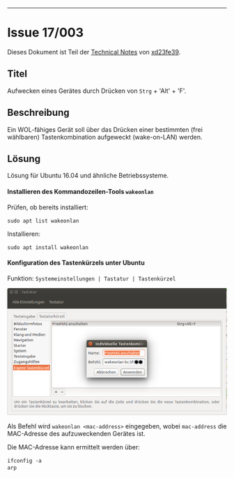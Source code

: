 [IMG001]: res/md.png
[IMG002]: res/Bildschirmfoto-WakeOnLan-2017.png
[LNK001]: ../../README.md
[LNK002]: xd23fe39@yahoo.de

* * *

# Issue 17/003

Dieses Dokument ist Teil der [Technical Notes][LNK001] von [xd23fe39][LNK002].

## Titel

Aufwecken eines Gerätes durch Drücken von `Strg` + 'Alt' + 'F'.

## Beschreibung

Ein WOL-fähiges Gerät soll über das Drücken einer bestimmten (frei wählbaren)
Tastenkombination aufgeweckt (wake-on-LAN) werden.

## Lösung

Lösung für Ubuntu 16.04 und ähnliche Betriebssysteme.

#### Installieren des Kommandozeilen-Tools `wakeonlan`

Prüfen, ob bereits installiert:

```
sudo apt list wakeonlan
```

Installieren:

```
sudo apt install wakeonlan
```

#### Konfiguration des Tastenkürzels unter Ubuntu

Funktion: `Systemeinstellungen | Tastatur | Tastenkürzel`

![Bildschirmfoto-wakeonlan][IMG002]

Als Befehl wird `wakeonlan <mac-address>` eingegeben, wobei `mac-address` die
MAC-Adresse des aufzuweckenden Gerätes ist.

Die MAC-Adresse kann ermittelt werden über:

```
ifconfig -a
arp
```
